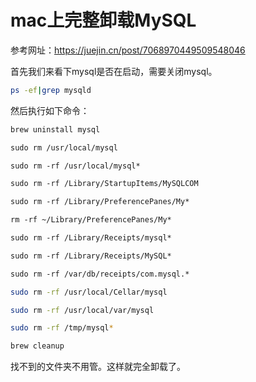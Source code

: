 # mac上完整卸载MySQL

参考网址：https://juejin.cn/post/7068970449509548046



首先我们来看下mysql是否在启动，需要关闭mysql。

```bash
ps -ef|grep mysqld
```

然后执行如下命令：

```bash
brew uninstall mysql

sudo rm /usr/local/mysql  

sudo rm -rf /usr/local/mysql* 

sudo rm -rf /Library/StartupItems/MySQLCOM  

sudo rm -rf /Library/PreferencePanes/My* 

rm -rf ~/Library/PreferencePanes/My*  

sudo rm -rf /Library/Receipts/mysql*  

sudo rm -rf /Library/Receipts/MySQL*  

sudo rm -rf /var/db/receipts/com.mysql.* 

sudo rm -rf /usr/local/Cellar/mysql

sudo rm -rf /usr/local/var/mysql

sudo rm -rf /tmp/mysql*

brew cleanup
```

找不到的文件夹不用管。这样就完全卸载了。

